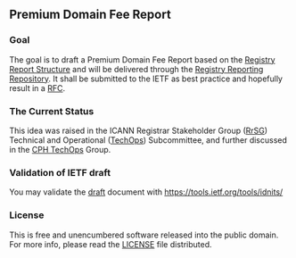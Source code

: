 ## Premium Domain Fee Report

### Goal
The goal is to draft a Premium Domain Fee Report based on the [Registry Report Structure] and will be delivered through the [Registry Reporting Repository]. It shall be submitted to the IETF as best practice and hopefully result in a [RFC].

### The Current Status
This idea was raised in the ICANN Registrar Stakeholder Group ([RrSG]) Technical and Operational ([TechOps]) Subcommittee, and further discussed in the [CPH TechOps] Group.

### Validation of IETF draft
You may validate the [draft] document with https://tools.ietf.org/tools/idnits/

### License
This is free and unencumbered software released into the public domain. For more info, please read the [LICENSE] file distributed.

[RFC]: https://en.wikipedia.org/wiki/Request_for_Comments
[RrSG]: http://icannregistrars.org
[TechOps]: http://icannregistrars.org/techops-sub-committee/
[CPH TechOps]: https://bestpractice.domains
[LICENSE]: /LICENSE
[Registry Reporting Repository]: https://github.com/seitsu/registry-reporting-repository
[Registry Report Structure]: https://github.com/seitsu/registry-report-structure
[draft]: /draft-sattler-premium-domain-fee-report.txt
